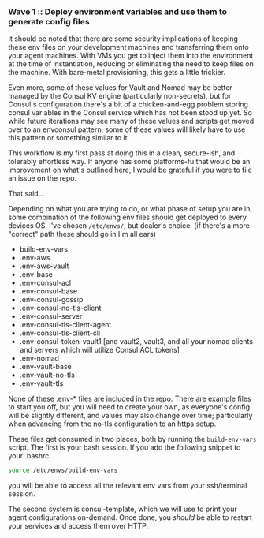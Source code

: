 ### Wave 1 :: Deploy environment variables and use them to generate config files

It should be noted that there are some security implications of keeping these env files on your development machines and transferring them onto your agent machines.  With VMs you get to inject them into the environment at the time of instantiation, reducing or eliminating the need to keep files on the machine.  With bare-metal provisioning, this gets a little trickier.

Even more, some of these values for Vault and Nomad may be better managed by the Consul KV engine (particularly non-secrets), but for Consul's configuration there's a bit of a chicken-and-egg problem storing consul variables in the Consul service which has not been stood up yet.  So while future iterations may see many of these values and scripts get moved over to an envconsul pattern, some of these values will likely have to use this pattern or something similar to it.

This workflow is my first pass at doing this in a clean, secure-ish, and tolerably effortless way.  If anyone has some platforms-fu that would be an improvement on what's outlined here, I would be grateful if you were to file an issue on the repo.

That said...

Depending on what you are trying to do, or what phase of setup you are in, some combination of the following env files should get deployed to every devices OS.  I've chosen `/etc/envs/`, but dealer's choice.  (if there's a more "correct" path these should go in I'm all ears)
- build-env-vars
- .env-aws
- .env-aws-vault
- .env-base
- .env-consul-acl
- .env-consul-base
- .env-consul-gossip
- .env-consul-no-tls-client
- .env-consul-server
- .env-consul-tls-client-agent
- .env-consul-tls-client-cli
- .env-consul-token-vault1 [and vault2, vault3, and all your nomad clients and servers which will utilize Consul ACL tokens]
- .env-nomad
- .env-vault-base
- .env-vault-no-tls
- .env-vault-tls

None of these .env-* files are included in the repo.  There are example files to start you off, but you will need to create your own, as everyone's config will be slightly different, and values may also change over time; particularly when advancing from the no-tls configuration to an https setup.

These files get consumed in two places, both by running the `build-env-vars` script.  The first is your bash session.  If you add the following snippet to your .bashrc:
```bash 
source /etc/envs/build-env-vars
```
you will be able to access all the relevant env vars from your ssh/terminal session.

The second system is consul-template, which we will use to print your agent configurations on-demand.  Once done, you _should_ be able to restart your services and access them over HTTP.